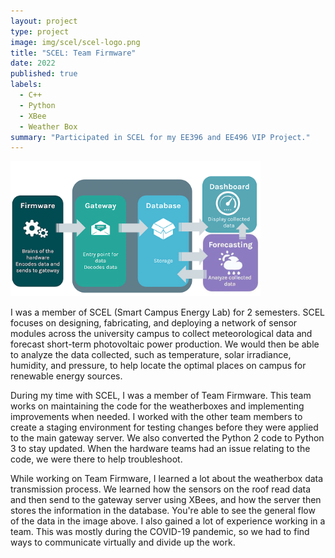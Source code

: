 ```yaml
---
layout: project
type: project
image: img/scel/scel-logo.png
title: "SCEL: Team Firmware"
date: 2022
published: true
labels:
  - C++
  - Python
  - XBee
  - Weather Box
summary: "Participated in SCEL for my EE396 and EE496 VIP Project."
---
```


<img width="400px" class="rounded float-start pe-4" src="../img/scel/block-diagram.png">

I was a member of SCEL (Smart Campus Energy Lab) for 2 semesters. SCEL focuses on designing, fabricating, and deploying a network of sensor modules across the university campus to collect meteorological data and forecast short-term photovoltaic power production. We would then be able to analyze the data collected, such as temperature, solar irradiance, humidity, and pressure, to help locate the optimal places on campus for renewable energy sources. 
 
During my time with SCEL, I was a member of Team Firmware. This team works on maintaining the code for the weatherboxes and implementing improvements when needed. I worked with the other team members to create a staging environment for testing changes before they were applied to the main gateway server. We also converted the Python 2 code to Python 3 to stay updated. When the hardware teams had an issue relating to the code, we were there to help troubleshoot. 

While working on Team Firmware, I learned a lot about the weatherbox data transmission process. We learned how the sensors on the roof read data and then send to the gateway server using XBees, and how the server then stores the information in the database. You're able to see the general flow of the data in the image above. I also gained a lot of experience working in a team. This was mostly during the COVID-19 pandemic, so we had to find ways to communicate virtually and divide up the work. 
